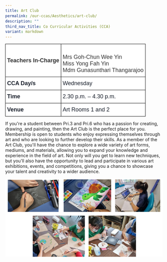 ```yaml
---
title: Art Club
permalink: /our-ccas/Aesthetics/art-club/
description: ""
third_nav_title: Co Curricular Activities (CCA)
variant: markdown
---
```

<style type="text/css">
.tg  {border-collapse:collapse;border-spacing:0;}
.tg td{border-color:black;border-style:solid;border-width:1px;font-family:Arial, sans-serif;font-size:14px;
  overflow:hidden;padding:10px 5px;word-break:normal;}
.tg th{border-color:black;border-style:solid;border-width:1px;font-family:Arial, sans-serif;font-size:14px;
  font-weight:normal;overflow:hidden;padding:10px 5px;word-break:normal;}
.tg .tg-via6{background-color:#FFF;color:#1A202C;font-size:18px;font-weight:bold;text-align:left;vertical-align:middle}
.tg .tg-l3od{background-color:#FFF;color:#1A202C;font-size:18px;text-align:left;vertical-align:middle}
.tg .tg-ntp0{background-color:#FFF;color:#323232;font-size:18px;font-weight:bold;text-align:left;vertical-align:middle}
.tg .tg-y8at{background-color:#FFF;color:#323232;font-size:18px;text-align:left;vertical-align:middle}
</style>
<table class="tg">
<thead>
  <tr>
    <th class="tg-ntp0"><span style="color:#323232">Teachers In-Charge   </span></th>
    <th class="tg-y8at"><br><span style="color:#323232">Mrs Goh-Chun Wee Yin</span><br><span style="color:#323232">Miss Yong Fah Yin</span><br><span style="color:#323232">Mdm Gunasunthari Thangarajoo</span></th>
  </tr>
</thead>
<tbody>
  <tr>
    <td class="tg-via6">CCA Day/s   </td>
    <td class="tg-l3od">Wednesday   </td>
  </tr>
  <tr>
    <td class="tg-via6">Time </td>
    <td class="tg-l3od">2.30 p.m. – 4.30 p.m.</td>
  </tr>
  <tr>
    <td class="tg-via6"> Venue   </td>
    <td class="tg-l3od">Art Rooms 1 and 2</td>
  </tr>
</tbody>
</table>
	
If you're a student between Pri.3 and Pri.6 who has a passion for creating, drawing, and painting, then the Art Club is the perfect place for you. Membership is open to students who enjoy expressing themselves through art and who are looking to further develop their skills. As a member of the Art Club, you'll have the chance to explore a wide variety of art forms, mediums, and materials, allowing you to expand your knowledge and experience in the field of art. Not only will you get to learn new techniques, but you'll also have the opportunity to lead and participate in various art exhibitions, events, and competitions, giving you a chance to showcase your talent and creativity to a wider audience.

![](/images/Art%20(1).png)